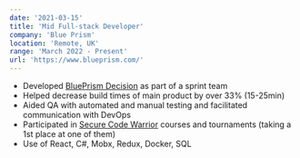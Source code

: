 ```yaml
---
date: '2021-03-15'
title: 'Mid Full-stack Developer'
company: 'Blue Prism'
location: 'Remote, UK'
range: 'March 2022 - Present'
url: 'https://www.blueprism.com/'
---
```


- Developed [BluePrism Decision](https://www.blueprism.com/products/blue-prism-decision/) as part of a sprint team
- Helped decrease build times of main product by over 33% (15-25min)
- Aided QA with automated and manual testing and facilitated communication with DevOps
- Participated in [Secure Code Warrior](https://www.securecodewarrior.com/) courses and tournaments (taking a 1st place at one of them)
- Use of React, C#, Mobx, Redux, Docker, SQL
